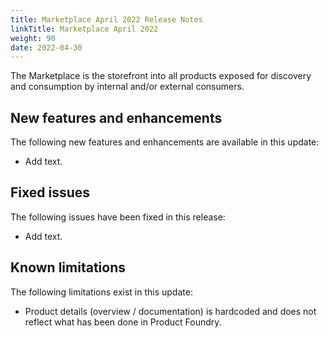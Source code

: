 ```yaml
---
title: Marketplace April 2022 Release Notes
linkTitle: Marketplace April 2022
weight: 90
date: 2022-04-30
---
```


The Marketplace is the storefront into all products exposed for discovery and consumption by internal and/or external consumers.

## New features and enhancements

The following new features and enhancements are available in this update:

* Add text.

## Fixed issues

The following issues have been fixed in this release:

* Add text.

## Known limitations

The following limitations exist in this update:

* Product details (overview / documentation) is hardcoded and does not reflect what has been done in Product Foundry.
